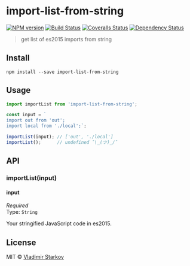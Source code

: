 # import-list-from-string

[![NPM version][npm-image]][npm-url]
[![Build Status][travis-image]][travis-url]
[![Coveralls Status][coveralls-image]][coveralls-url]
[![Dependency Status][depstat-image]][depstat-url]

> get list of es2015 imports from string

## Install

    npm install --save import-list-from-string

## Usage

```js
import importList from 'import-list-from-string';

const input = `
import out from 'out';
import local from './local';`;

importList(input); // ['out', './local']
importList();      // undefined ¯\_(ツ)_/¯
```

## API

### importList(input)

#### input

*Required*  
Type: `String`

Your stringified JavaScript code in es2015.

## License

MIT © [Vladimir Starkov](https://iamstarkov.com)

[npm-url]: https://npmjs.org/package/import-list-from-string
[npm-image]: https://img.shields.io/npm/v/import-list-from-string.svg?style=flat-square

[travis-url]: https://travis-ci.org/iamstarkov/import-list-from-string
[travis-image]: https://img.shields.io/travis/iamstarkov/import-list-from-string.svg?style=flat-square

[coveralls-url]: https://coveralls.io/r/iamstarkov/import-list-from-string
[coveralls-image]: https://img.shields.io/coveralls/iamstarkov/import-list-from-string.svg?style=flat-square

[depstat-url]: https://david-dm.org/iamstarkov/import-list-from-string
[depstat-image]: https://david-dm.org/iamstarkov/import-list-from-string.svg?style=flat-square
